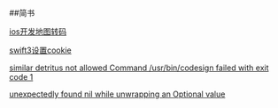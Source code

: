##简书

[ios开发地图转码](http://www.jianshu.com/p/4711ef4f2657)

[swift3设置cookie](http://www.jianshu.com/p/9726c149a06b)

[similar detritus not allowed Command /usr/bin/codesign failed with exit code 1](https://stackoverflow.com/questions/39652867/code-sign-error-in-macos-sierra-xcode-8-resource-fork-finder-information-or)

[unexpectedly found nil while unwrapping an Optional value](http://www.jianshu.com/p/3e113a237746)
